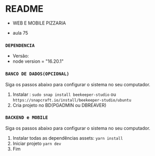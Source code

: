 # README
* WEB E MOBILE PIZZARIA

* aula 75

### `DEPENDENCIA`
* Versão:
* node version = "16.20.1"

### `BANCO DE DADOS(OPCIONAL)`
Siga os passos abaixo para configurar o sistema no seu computador.
1. Instalar : `sudo snap install beekeeper-studio` ou `https://snapcraft.io/install/beekeeper-studio/ubuntu`
2. Cria projeto no BD(PGADMIN ou DBREAVER)

### `BACKEND e MOBILE`
Siga os passos abaixo para configurar o sistema no seu computador.
1. Instalar todas as dependências assets: `yarn install`
2. Iniciar projeto `yarn dev`
3. Fim